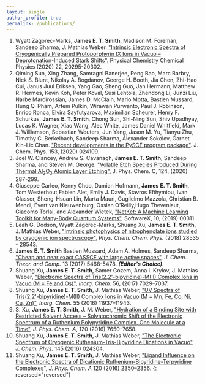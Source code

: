 ```yaml
---
layout: single
author_profile: true
permalink: /publications/
---
```

1. Wyatt Zagorec-Marks, <b>James E. T. Smith</b>, Madison M. Foreman, Sandeep Sharma, J. Mathias Weber. <a href="https://pubs.rsc.org/en/content/articlelanding/2020/cp/d0cp03614e#!divAbstract">"Intrinsic Electronic Spectra of Cryogenically Prepared Protoporphyrin IX Ions in Vacuo – Deprotonation-Induced Stark Shifts".</a> Physical Chemistry Chemical Physics (2020) 22, 20295-20302. 
2. Qiming Sun, Xing Zhang, Samragni Banerjee, Peng Bao, Marc Barbry, Nick S. Blunt, Nikolay A. Bogdanov, George H. Booth, Jia Chen, Zhi-Hao Cui, Janus Juul Eriksen, Yang Gao, Sheng Guo, Jan Hermann, Matthew R. Hermes, Kevin Koh, Peter Koval, Susi Lehtola, Zhendong Li, Junzi Liu, Narbe Mardirossian, James D. McClain, Mario Motta, Bastien Mussard, Hung Q. Pham, Artem Pulkin, Wirawan Purwanto, Paul J. Robinson, Enrico Ronca, Elvira Sayfutyarova, Maximilian Scheurer, Henry F. Schurkus, <b>James E. T. Smith</b>, Chong Sun, Shi-Ning Sun, Shiv Upadhyay, Lucas K. Wagner, Xiao Wang, Alec White, James Daniel Whitfield, Mark J. Williamson, Sebastian Wouters, Jun Yang, Jason M. Yu, Tianyu Zhu, Timothy C. Berkelbach, Sandeep Sharma, Alexander Sokolov, Garnet Kin-Lic Chan. <a href="https://aip.scitation.org/doi/10.1063/5.0006074">"Recent developments in the PySCF program package"</a>. J. Chem. Phys. 153, (2020) 024109.
3. Joel W. Clancey, Andrew S. Cavanagh, <b>James E. T. Smith</b>, Sandeep Sharma, and Steven M. George. <a href="https://pubs.acs.org/doi/10.1021/acs.jpcc.9b06104">"Volatile Etch Species Produced During Thermal Al<sub>2</sub>O<sub>3</sub> Atomic Layer Etching"</a>, J. Phys. Chem. C, 124, (2020) 287-299.
4. Giuseppe Carleo, Kenny Choo, Damian Hofmann, <b>James E. T. Smith</b>, Tom Westerhout,Fabien Alet, Emily J. Davis, Stavros Efthymiou, Ivan Glasser, Sheng-Hsuan Lin, Marta Mauri, Guglielmo Mazzola, Christian B. Mendl, Evert van Nieuwenburg, Ossian O’Reilly,Hugo Theveniaut, Giacomo Torlai, and Alexander Wietek, <a href="https://www.sciencedirect.com/science/article/pii/S2352711019300974?via%3Dihub">"NetKet: A Machine Learning Toolkit for Many-Body Quantum Systems"</a>, SoftwareX, 10, (2019) 00311.
5. Leah G. Dodson, Wyatt Zagorec-Marks, Shuang Xu, <b>James E. T. Smith</b>, J. Mathias Weber, <a href="https://pubs.rsc.org/en/content/articlelanding/2014/CP/C8CP06078A#!divAbstract">"Intrinsic photophysics of nitrophenolate ions studied by cryogenic ion spectroscopy"</a>, <i>Phys. Chem. Chem. Phys.</i> (2018) 28535 - 28543.
6. <b>James E. T. Smith</b> Bastien Mussard, Adam A. Holmes, Sandeep Sharma, <a href="http://pubs.acs.org/doi/abs/10.1021/acs.jctc.7b00900?mi=497hqq0&af=R&AllField=mcscf+casscf&target=default&targetTab=std">"Cheap and near exact CASSCF with large active spaces"</a>,<i> J. Chem. Theor. and Comp.</i> 13 (2017) 5468-5478. <i><b>(Editor's Choice)</b></i>.
7. Shuang Xu, <b>James E. T. Smith</b>, Samer Gozem, Anna I. Krylov, J. Mathias Weber, <a href="http://pubs.acs.org/doi/abs/10.1021/acs.inorgchem.7b00620"> "Electronic Spectra of Tris(2,2'-bipyridine)-M(II) Complex Ions in Vacuo (M = Fe and Os)"</a>, <i>Inorg. Chem.</i> 56, (2017) 7029–7037.
8. Shuang Xu, <b>James E. T. Smith</b>, J. Mathias Weber, <a href="http://pubs.acs.org/doi/abs/10.1021/acs.inorgchem.6b02054?journalCode=inocaj">"UV Spectra of Tris(2,2'-bipyridine)-M(II) Complex Ions in Vacuo (M = Mn, Fe, Co, Ni, Cu, Zn)"</a>, <i>Inorg. Chem.</i> 55 (2016) 11937–11943.
9. S. Xu, <b>James E. T. Smith</b>, J. M. Weber, <a href="http://pubsdc3.acs.org/doi/abs/10.1021/acs.jpca.6b07668?journalCode=jpcafh">"Hydration of a Binding Site with Restricted Solvent Access – Solvatochromic Shift of the Electronic Spectrum of a Ruthenium Polypyridine Complex, One Molecule at a Time"</a>, <i>J. Phys. Chem. A</i>, 120 (2016) 7650–7658.
10. Shuang Xu, <b>James E. T. Smith</b>, J. Mathias Weber, <a href="http://aip.scitation.org/doi/abs/10.1063/1.4955262?journalCode=jcp">"The Electronic Spectrum of Cryogenic Ruthenium-Tris-Bipyridine Dications in Vacuo"</a>, <i>J. Chem. Phys.</i> 145 (2016) 024304.
11. Shuang Xu, <b>James E. T. Smith</b>, J. Mathias Weber, <a href="http://pubs.acs.org/doi/abs/10.1021/acs.jpca.6b02926">"Ligand Influence on the Electronic Spectra of Dicationic Ruthenium-Bipyridine-Terpyridine Complexes"</a>, <i>J. Phys. Chem. A</i> 120 (2016) 2350–2356.
{: reversed="reversed"} 